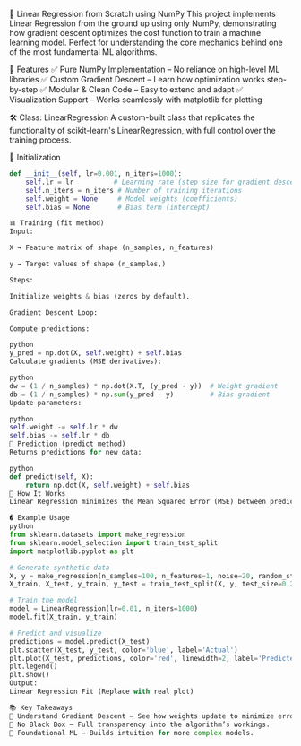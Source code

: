 📘 Linear Regression from Scratch using NumPy
This project implements Linear Regression from the ground up using only NumPy, demonstrating how gradient descent optimizes the cost function to train a machine learning model. Perfect for understanding the core mechanics behind one of the most fundamental ML algorithms.

🚀 Features
✅ Pure NumPy Implementation – No reliance on high-level ML libraries
✅ Custom Gradient Descent – Learn how optimization works step-by-step
✅ Modular & Clean Code – Easy to extend and adapt
✅ Visualization Support – Works seamlessly with matplotlib for plotting

🛠️ Class: LinearRegression
A custom-built class that replicates the functionality of scikit-learn's LinearRegression, with full control over the training process.

🔧 Initialization
```python
def __init__(self, lr=0.001, n_iters=1000):
    self.lr = lr          # Learning rate (step size for gradient descent)
    self.n_iters = n_iters # Number of training iterations
    self.weight = None     # Model weights (coefficients)
    self.bias = None       # Bias term (intercept)

📊 Training (fit method)
Input:

X → Feature matrix of shape (n_samples, n_features)

y → Target values of shape (n_samples,)

Steps:

Initialize weights & bias (zeros by default).

Gradient Descent Loop:

Compute predictions:

python
y_pred = np.dot(X, self.weight) + self.bias
Calculate gradients (MSE derivatives):

python
dw = (1 / n_samples) * np.dot(X.T, (y_pred - y))  # Weight gradient
db = (1 / n_samples) * np.sum(y_pred - y)         # Bias gradient
Update parameters:

python
self.weight -= self.lr * dw
self.bias -= self.lr * db
🔮 Prediction (predict method)
Returns predictions for new data:

python
def predict(self, X):
    return np.dot(X, self.weight) + self.bias
🧠 How It Works
Linear Regression minimizes the Mean Squared Error (MSE) between predictions and true values by iteratively adjusting weights via gradient descent

� Example Usage
python
from sklearn.datasets import make_regression
from sklearn.model_selection import train_test_split
import matplotlib.pyplot as plt

# Generate synthetic data
X, y = make_regression(n_samples=100, n_features=1, noise=20, random_state=42)
X_train, X_test, y_train, y_test = train_test_split(X, y, test_size=0.2, random_state=42)

# Train the model
model = LinearRegression(lr=0.01, n_iters=1000)
model.fit(X_train, y_train)

# Predict and visualize
predictions = model.predict(X_test)
plt.scatter(X_test, y_test, color='blue', label='Actual')
plt.plot(X_test, predictions, color='red', linewidth=2, label='Predicted')
plt.legend()
plt.show()
Output:
Linear Regression Fit (Replace with real plot)

📚 Key Takeaways
🔹 Understand Gradient Descent – See how weights update to minimize error.
🔹 No Black Box – Full transparency into the algorithm’s workings.
🔹 Foundational ML – Builds intuition for more complex models.

